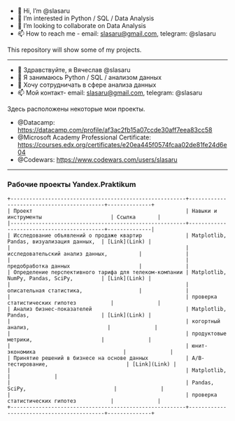 - 👋 Hi, I’m @slasaru
- 👀 I’m interested in Python / SQL / Data Analysis
- 💞️ I’m looking to collaborate on Data Analysis
- 📫 How to reach me - email: slasaru@gmail.com, telegram: @slasaru 

This repository will show some of my projects.

------------------

- 👋 Здравствуйте, я Вячеслав @slasaru
- 👀 Я занимаюсь Python / SQL / анализом данных
- 💞️ Хочу сотрудничать в сфере анализа данных
- 📫 Мой контакт- email: slasaru@gmail.com, telegram: @slasaru

Здесь расположены некоторые мои проекты.

- @Datacamp: https://datacamp.com/profile/af3ac2fb15a07ccde30aff7eea83cc58
- @Microsoft Academy Professional Certificate: https://courses.edx.org/certificates/e20ea445f0574fcaa02de81fe24d6e04
- @Codewars: https://www.codewars.com/users/slasaru

------------------

### Рабочие проекты Yandex.Praktikum

```
+--------------------------------------------------------+-------------------------------------------+--------------+
| Проект                                                 | Навыки и инструменты                      | Ссылка       |
|--------------------------------------------------------+-------------------------------------------+--------------|
| Исследование объявлений о продаже квартир              | Matplotlib, Pandas, визуализация данных,  | [Link](Link) |
|                                                        | исследовательский анализ данных,          |              |
|                                                        | предобработка данных                      |              |
| Определение перспективного тарифа для телеком-компании | Matplotlib, NumPy, Pandas, SciPy,         | [Link](Link) |
|                                                        | описательная статистика,                  |              |
|                                                        | проверка статистических гипотез           |              |
| Анализ бизнес-показателей                              | Matplotlib, Pandas,                       | [Link](Link) |
|                                                        | когортный анализ,                         |              |
|                                                        | продуктовые метрики,                      |              |
|                                                        | юнит-экономика                            |              |
| Принятие решений в бизнесе на основе данных            | A/B-тестирование,                         | [Link](Link) |
|                                                        | Matplotlib,                               |              |
|                                                        | Pandas, SciPy,                            |              |
|                                                        | проверка статистических гипотез           |              |
+--------------------------------------------------------+-------------------------------------------+--------------+
```
